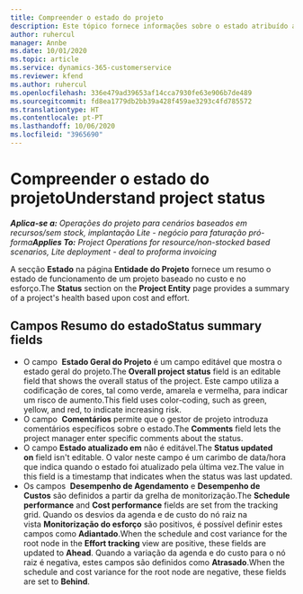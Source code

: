 ```yaml
---
title: Compreender o estado do projeto
description: Este tópico fornece informações sobre o estado atribuído aos projetos no Dynamics 365 Project Operations.
author: ruhercul
manager: Annbe
ms.date: 10/01/2020
ms.topic: article
ms.service: dynamics-365-customerservice
ms.reviewer: kfend
ms.author: ruhercul
ms.openlocfilehash: 336e479ad39653af14cca7930fe63e906b7de489
ms.sourcegitcommit: fd8ea1779db2bb39a428f459ae3293c4fd785572
ms.translationtype: HT
ms.contentlocale: pt-PT
ms.lasthandoff: 10/06/2020
ms.locfileid: "3965690"
---
```

# <a name="understand-project-status"></a><span data-ttu-id="7e7ce-103">Compreender o estado do projeto</span><span class="sxs-lookup"><span data-stu-id="7e7ce-103">Understand project status</span></span>

<span data-ttu-id="7e7ce-104">_**Aplica-se a:** Operações do projeto para cenários baseados em recursos/sem stock, implantação Lite - negócio para faturação pró-forma_</span><span class="sxs-lookup"><span data-stu-id="7e7ce-104">_**Applies To:** Project Operations for resource/non-stocked based scenarios, Lite deployment - deal to proforma invoicing_</span></span>


<span data-ttu-id="7e7ce-105">A secção **Estado** na página **Entidade do Projeto** fornece um resumo o estado de funcionamento de um projeto baseado no custo e no esforço.</span><span class="sxs-lookup"><span data-stu-id="7e7ce-105">The **Status** section on the **Project Entity** page provides a summary of a project's health based upon cost and effort.</span></span>


## <a name="status-summary-fields"></a><span data-ttu-id="7e7ce-106">Campos Resumo do estado</span><span class="sxs-lookup"><span data-stu-id="7e7ce-106">Status summary fields</span></span>

- <span data-ttu-id="7e7ce-107">O campo  **Estado Geral do Projeto** é um campo editável que mostra o estado geral do projeto.</span><span class="sxs-lookup"><span data-stu-id="7e7ce-107">The **Overall project status** field is an editable field that shows the overall status of the project.</span></span> <span data-ttu-id="7e7ce-108">Este campo utiliza a codificação de cores, tal como verde, amarela e vermelha, para indicar um risco de aumento.</span><span class="sxs-lookup"><span data-stu-id="7e7ce-108">This field uses color-coding, such as green, yellow, and red, to indicate increasing risk.</span></span> 
- <span data-ttu-id="7e7ce-109">O campo  **Comentários** permite que o gestor de projeto introduza comentários específicos sobre o estado.</span><span class="sxs-lookup"><span data-stu-id="7e7ce-109">The **Comments** field lets the project manager enter specific comments about the status.</span></span> 
- <span data-ttu-id="7e7ce-110">O campo **Estado atualizado em** não é editável.</span><span class="sxs-lookup"><span data-stu-id="7e7ce-110">The **Status updated on** field isn't editable.</span></span> <span data-ttu-id="7e7ce-111">O valor neste campo é um carimbo de data/hora que indica quando o estado foi atualizado pela última vez.</span><span class="sxs-lookup"><span data-stu-id="7e7ce-111">The value in this field is a timestamp that indicates when the status was last updated.</span></span>
- <span data-ttu-id="7e7ce-112">Os campos  **Desempenho de Agendamento** e **Desempenho de Custos** são definidos a partir da grelha de monitorização.</span><span class="sxs-lookup"><span data-stu-id="7e7ce-112">The **Schedule performance** and **Cost performance** fields are set from the tracking grid.</span></span> <span data-ttu-id="7e7ce-113">Quando os desvios da agenda e de custo do nó raiz na vista **Monitorização do esforço** são positivos, é possível definir estes campos como **Adiantado**.</span><span class="sxs-lookup"><span data-stu-id="7e7ce-113">When the schedule and cost variance for the root node in the **Effort tracking** view are positive, these fields are updated to **Ahead**.</span></span> <span data-ttu-id="7e7ce-114">Quando a variação da agenda e do custo para o nó raiz é negativa, estes campos são definidos como **Atrasado**.</span><span class="sxs-lookup"><span data-stu-id="7e7ce-114">When the schedule and cost variance for the root node are negative, these fields are set to **Behind**.</span></span>
